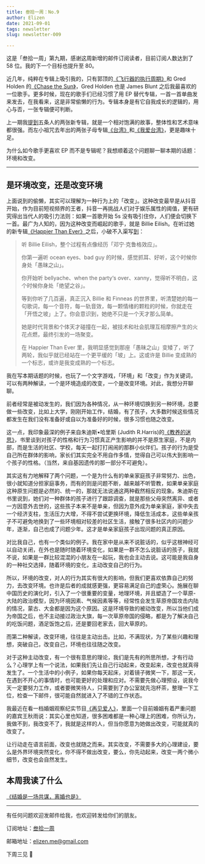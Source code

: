 ```yaml
---
title: 叁拾一周：No.9
author: Elizen
date: 2021-09-01
tags: newsletter
slug: newsletter-009

---
```

这是「叁拾一周」第九期，感谢这周新增的邮件订阅读者，目前订阅人数达到了58 位。我的下一个目标也提升至 80。

近几年，纯粹在专辑上吸引我的，只有郭顶的[《飞行器的执行周期》](https://music.163.com/#/album?id=35005583)和 Gred Holden 的[《Chase the Sun》](https://music.163.com/#/album?id=3119499)，Gred Holden 也是 James Blunt 之后我最喜欢的一位歌手。更多时候，现在的歌手们已经习惯了用 EP 替代专辑，一首一首单曲发来发去，在我看来，这是非常偷懒的行为。专辑本身是有它自我成长的逻辑的，用心与否，一张专辑便可判断。

上一期我[提到](https://elizen.me/newsletter/2021/08/newsletter-008/)五条人的两张新专辑，就是一个相对饱满的故事，整体性和艺术意味都很强。而左小祖咒去年出的两张子母专辑[《台湾》](https://music.163.com/#/album?id=84358440)和[《我爱台湾》](https://music.163.com/#/album?id=92339746)，更是趣味十足。

为什么如今歌手更喜欢 EP 而不是专辑呢？我想顺着这个问题聊一聊本期的话题：环境和改变。

----
## 是环境改变，还是改变环境

上面说到的偷懒，其实可以理解为一种行为上的「改变」。这种改变最早是从抖音开始，作为目前短视频界的王者，抖音一再挑战人们对于娱乐属性的阈值，更有研究得出当代人的吸引力法则：如果一首歌开始 5s 没有吸引住你，人们便会切换下一首。最广为人知的，因为这种改变而崛起的歌手，就是 Billie Eilish。在听过她的新专辑[《Happier Than Ever》](https://music.163.com/#/album?id=126703136)之后，小破不入渠写[到](https://t.me/forwardlikehell/2605)：

> 听 Billie Eilish，整个过程有点像经历「邓宁·克鲁格效应」。
> 
> 你第一遍听 ocean eyes、bad guy 的时候，感觉抓耳、好听，这个时候你身处「愚昧之山」。
> 
> 你开始听 bellyache、when the party‘s over、xanny，觉得听不明白，这个时候你身处「绝望之谷」。
> 
> 等到你听了几百遍，真正沉入 Billie 和 Finneas 的世界里，听清楚她的每一句歌词，每一个音符，每一轨音效，每一颗情绪的颗粒的时候，你就走在「开悟之坡」上了。你会意识到，她绝不只是一个天才那么简单。
> 
> 她是时代背景和个体天才碰撞在一起，被技术和社会肌理互相摩擦产生的火花点燃，最终引发的一场聚变。
> 
> 在 Happier Than Ever 里，我明显感觉到那座「愚昧之山」变矮了，听了两轮，我似乎就已经站在一个更平缓的「坡」上。这或许是 Billie 变成熟的一个标志，或许是我变成熟的一个标志。

我在写本期话题的时候，也玩了一个文字游戏，「环境」和「改变」作为关键词，可以有两种解读，一个是环境造成的改变，一个是改变环境。对此，我想分开聊聊。

前者经常是被动发生的，我们因为各种情况，从一种环境切换到另一种环境，总要做一些改变，比如上大学，刚刚开始工作，结婚，有了孩子，大多数时候这些情况都发生在我们没有准备好或自以为准备好的时候，很多习惯也随之改变。

这一点，我印象最深的例子来自朱迪斯•哈里斯 (Judith R.Harris)的[《教养的迷思》](https://book.douban.com/subject/26612510/)，书里谈到对孩子的性格和行为习惯真正产生影响的并不是原生家庭，不是内部，而是生活的社区、学校，每天一起打打闹闹的那群小伙伴们。孩子的行为是受自己所在群体的影响，家长们其实完全不用自作多情，觉得自己可以伟大到影响一个孩子的性格。（当然，来自基因遗传的那一部分不可避免）。

其实这有力地解释了两个问题，一个是为什么有的单亲家庭孩子非常努力、出色，很小就知道分担家庭事务，而有的则是问题不断，越来越不听管教，如果单亲家庭这种原生问题是必然的、统一的，那就无法说通这两种截然相反的现象。朱迪斯在书里说到，她们对一种群体的孩子进行了跟踪调查，就是那些父母突然离异、或者一方因意外去世的，这些孩子本来不是单亲，但因为意外成为单亲家庭，家中失去一个经济支柱，生活压力大增，不得不尝试更换环境，降低生活成本，这些单亲孩子不可避免地换到了一些环境相对较差的社区生活，接触了很多社区内的问题少年，逐渐，自己也成了问题少年。这才是单亲家庭孩子出现问题的真正原因。

对比我自己，也有一个类似的例子。我在家中是从来不说脏话的，似乎这根神经可以自动关闭，在外也是随时随着环境变化，如果是一群不怎么说脏话的孩子，我就不说，如果是一群比较混混的小朋友在一起玩，我也会主动去说。这可能是我自身的一种社交选择，随着环境的变化，主动改变自己的行为。

所以，环境的改变，对人的行为其实有很大的影响，但我们更喜欢依靠自己的努力，去改变环境。也许是后者的成就感更强，更容易满足自己的虚荣心。施展在聊中国历史的演化时，引入了一个很重要的变量，地理环境，并且塑造了一个草原-大陆的政治模型，因为环境因素、气候因素等等，经常性会发生草原帝国攻击内陆的情况，蒙古、大金都是因为这个原因。这是环境导致的被动改变，所以当他们成为帝国之后，也不主动接过政治大旗，每一次草原帝国的侵略，都是为了解决自己的吃饭问题，酒足饭饱之后，还是要回老家去，回大草原的。

而第二种解读，改变环境，往往是主动出击。比如，不满现状，为了某些兴趣和理想，突破自己，改变自己，环境也往往随之改变。

对于这种主动改变，有一个很有意思的理论，我们是先有的所思所想，才有行动么？心理学上有一个说法，如果我们先让自己行动起来，改变起来，改变也就真得发生了。一个生活中的小例子，如果你每天起床，对着镜子微笑一下，那这一天，在遇到不开心的事情时，也可能更好的处理和应对。不需要先做心理预设，说我今天一定要努力工作，或者要微笑待人，只需要到了办公室就先泡杯茶，整理一下工位，检查一下邮件，很可能自然就进入了不错的工作状态。

我最近在看一档婚姻观察纪实节目[《再见爱人》](https://www.youtube.com/watch?v=LjdevnZK8Hs)，里面一个目前婚姻有着严重问题的嘉宾王秋雨说：其实心里也知道，很多困难都是一种心理上的困难，你所认为，我做不到，我改变不了，我就是这样的人，但当你愿意为她做出改变，可能就真的改变了。

让行动走在语言前面，改变也就随之而来。其实改变，不需要多大的心理建设，要么是外界环境突然变化，你不得不做出改变，要么，你先动起来，改变一两个微小细节，改变也会自然发生。

## 本周我读了什么

[《结婚是一场共谋，离婚也是》](https://mp.weixin.qq.com/s/fxeRksZA9fZ29DCZHwkpLw)

----

有任何问题欢迎发邮件给我，也欢迎转发给你们的朋友。

订阅地址：[叁拾一周](https://www.getrevue.co/profile/Elizen)

邮箱地址：elizen.me@gmail.com

下周三见 👋